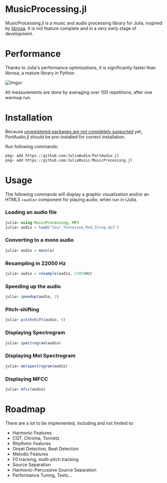 # MusicProcessing.jl

<!--[![Build Status](https://travis-ci.org/jongwook/MusicProcessing.jl.svg?branch=master)](https://travis-ci.org/jongwook/MusicProcessing.jl)-->

MusicProcessing.jl is a music and audio processing library for Julia, inspired by [librosa](github.com/librosa/librosa). It is not feature complete and in a very early stage of development.

# Performance

Thanks to Julia's performance optimizations, it is significantly faster than librosa, a mature library in Python

![Imgur](http://i.imgur.com/YHoALHr.png)

All measurements are done by averaging over 100 repetitions, after one warmup run.

# Installation

Because [unregistered packages are not completely supported](https://github.com/JuliaLang/Pkg.jl/pull/1628) yet,
PortAudio.jl should be pre-installed for correct installation.

Run following commands:

```julia
pkg> add https://github.com/JuliaAudio/PortAudio.jl
pkg> add https://github.com/JuliaMusic/MusicProcessing.jl
```

# Usage

The following commands will display a graphic visualization and/or an HTML5 `<audio>` component for playing audio, when run in IJulia.

### Loading an audio file

```julia
julia> using MusicProcessing, MP3
julia> audio = load("Sour_Tennessee_Red_Sting.mp3")
```

### Converting to a mono audio

```julia
julia> audio = mono(a)
```

### Resampling in 22050 Hz

```julia
julia> audio = resample(audio, 22050Hz)
```

### Speeding up the audio

```julia
julia> speedup(audio, 2)
```

### Pitch-shifting

```julia
julia> pitchshift(audio, 4)
```

### Displaying Spectrogram

```julia
julia> spectrogram(audio)
```

### Displaying Mel Spectrogram

```julia
julia> melspectrogram(audio)
```

### Displaying MFCC

```julia
julia> mfcc(audio)
```

# Roadmap

There are a lot to be implemented, including and not limited to:

* Harmonic Features
 * CQT, Chroma, Tonnetz
* Rhythmic Features
 * Onset Detection, Beat Detection
* Melodic Features
 * F0 tracking, multi-pitch tracking
* Source Separation
 * Harmonic-Percussive Source Separation
* Performance Tuning, Tests...

